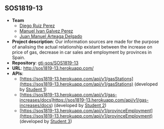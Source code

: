 ##  SOS1819-13

- **Team**
  - [Diego Ruiz Perez](https://github.com/dieruiper)
  - [Manuel Ivan Galvez Perez](https://github.com/mangalper1)
  - [Juan Manuel Arteaga Delgado](https://github.com/juanma71)
- **Project description**:  Our information sources are made for the purpose of analising the actual relationship existant between the increase on price of gas,  decrease in car sales and employment by provinces in Spain.
- **Repository**: [gti-sos/SOS1819-13](https://github.com/gti-sos/SOS1819-13)
- **URL**: http://sos1819-13.herokuapp.com/
-  **APIs**:
    - [https://sos1819-13.herokuapp.com/api/v1/gasStations](https://sos1819-13.herokuapp.com/api/v1/gasStations) (developed by [Student 1](https://github.com/dieruiper))
    - [https://sos1819-13.herokuapp.com/api/v1/gas-increases/docs]https://sos1819-13.herokuapp.com/api/v1/gas-increases/docs) (developed by [Student 2](https://github.com/mangalper1))
    - [https://sos1819-13.herokuapp.com/api/v1/provinceEmployment](https://sos1819-13.herokuapp.com/api/v1/provinceEmployment) (developed by [Student 3](https://github.com/juanma71))
